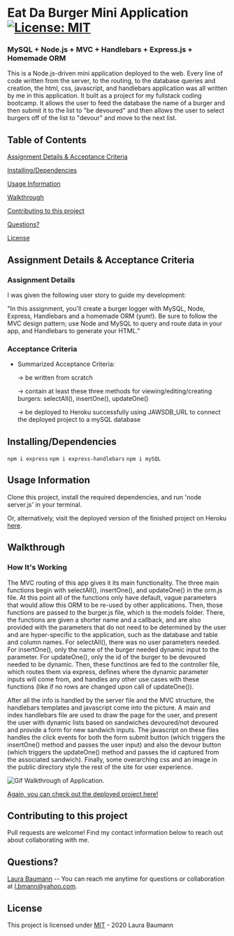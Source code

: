 # Eat Da Burger Mini Application [![License: MIT](https://img.shields.io/badge/License-MIT-yellow.svg)](https://opensource.org/licenses/MIT)
### MySQL + Node.js + MVC + Handlebars + Express.js + Homemade ORM 
This is a Node.js-driven mini application deployed to the web. Every line of code written from the server, to the routing, to the database queries and creation, the html, css, javascript, and handlebars application was all written by me in this application. It built as a project for my fullstack coding bootcamp. It allows the user to feed the database the name of a burger and then submit it to the list to "be devoured" and then allows the user to select burgers off of the list to "devour" and move to the next list.

## Table of Contents

[Assignment Details & Acceptance Criteria](#assignment-details--acceptance-criteria) 

[Installing/Dependencies](#installingdependencies)  

[Usage Information](#usage-information)

[Walkthrough](#walkthrough)  

[Contributing to this project](#contributing-to-this-project)  

[Questions?](#questions)  

[License](#license)

## Assignment Details & Acceptance Criteria
### Assignment Details
I was given the following user story to guide my development:

"In this assignment, you'll create a burger logger with MySQL, Node, Express, Handlebars and a homemade ORM (yum!). Be sure to follow the MVC design pattern; use Node and MySQL to query and route data in your app, and Handlebars to generate your HTML."

### Acceptance Criteria

- Summarized Acceptance Criteria:

    -> be written from scratch

    -> contain at least these three methods for viewing/editing/creating burgers: selectAll(), insertOne(), updateOne()
    
    -> be deployed to Heroku successfully using JAWSDB_URL to connect the deployed project to a mySQL database


## Installing/Dependencies
```npm i express```
```npm i express-handlebars```
```npm i mySQL```

## Usage Information
Clone this project, install the required dependencies, and run 'node server.js' in your terminal.

Or, alternatively, visit the deployed version of the finished project on Heroku [here](https://radiant-tor-37762.herokuapp.com/index).

## Walkthrough

### How It's Working

The MVC routing of this app gives it its main functionality. The three main functions begin with selectAll(), insertOne(), and updateOne() in the orm.js file. At this point all of the functions only have default, vague parameters that would allow this ORM to be re-used by other applications. Then, those functions are passed to the burger.js file, which is the models folder. There, the functions are given a shorter name and a callback, and are also provided with the parameters that do not need to be determined by the user and are hyper-specific to the application, such as the database and table and column names. For selectAll(), there was no user parameters needed. For insertOne(), only the name of the burger needed dynamic input to the parameter. For updateOne(), only the id of the burger to be devoured needed to be dynamic. Then, these functinos are fed to the controller file, which routes them via express, defines where the dynamic parameter inputs will come from, and handles any other use cases with these functions (like if no rows are changed upon call of updateOne()). 

After all the info is handled by the server file and the MVC structure, the handlebars templates and javascript come into the picture. A main and index handlebars file are used to draw the page for the user, and present the user with dynamic lists based on sandwiches devoured/not devoured and provide a form for new sandwich inputs. The javascript on these files handles the click events for both the form submit button (which triggers the insertOne() method and passes the user input) and also the devour button (which triggers the updateOne() method and passes the id captured from the associated sandwich). Finally, some overarching css and an image in the public directory style the rest of the site for user experience.

![Gif Walkthrough of Application](https://www.youtube.com/watch?v=Cio91wbjGGA&feature=youtu.be).

[Again, you can check out the deployed project here!](https://radiant-tor-37762.herokuapp.com/index)

## Contributing to this project
Pull requests are welcome! Find my contact information below to reach out about collaborating with me.

## Questions?
[Laura Baumann](https://github.com/thelbaumann) -- You can reach me anytime for questions or collaboration at l.bmann@yahoo.com.
## License
This project is licensed under [MIT](LICENSE) - 2020 Laura Baumann
